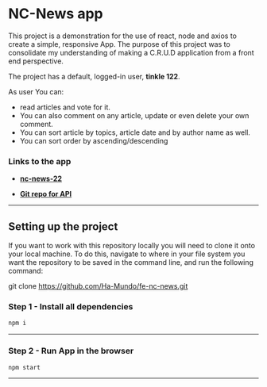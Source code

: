 # NC-News app

This project is a demonstration for the use of react, node and axios to create a simple, responsive App.
The purpose of this project was to consolidate my understanding of making a C.R.U.D application from a front end perspective.

The project has a default, logged-in user, **tinkle 122**.

As user You can:

- read articles and vote for it.
- You can also comment on any article, update or even delete your own comment.
- You can sort article by topics, article date and by author name as well.
- You can sort order by ascending/descending

### Links to the app

- **[nc-news-22](https://nc-news-22.netlify.app/)**

- **[Git repo for API](https://github.com/Ha-Mundo/be-nc-news)**

---

## Setting up the project

If you want to work with this repository locally you will need to clone it onto your local machine. To do this, navigate to where in your file system you want the repository to be saved in the command line, and run the following command:

git clone https://github.com/Ha-Mundo/fe-nc-news.git

### Step 1 - Install all dependencies

```bash
npm i
```

---

### Step 2 - Run App in the browser

```bash
npm start
```

---
